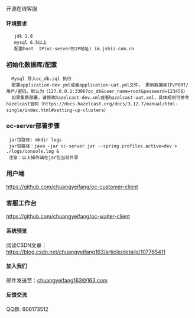 开源在线客服

#### 环境要求
```
   jdk 1.8
   mysql 6.5以上
   配置host  IP(oc-server的IP地址) im.jshii.com.cn
```

### 初始化数据库/配置
```
  Mysql 导入oc_db.sql 执行
  配置application-dev.yml或者application-uat.yml文件， 更新数据库IP/PORT/用户/密码，默认为（127.0.0.1:3306?oc_db&user_name=root&password=123456）
  如果集群部署，请修改hazelcast-dev.xml或者hazelcast-uat.xml，具体规则可参考hazelcast官网（https://docs.hazelcast.org/docs/3.12.7/manual/html-single/index.html#setting-up-clusters）
```
      
### oc-server部署步骤
```
 jar包路径: mkdir logs
 jar包路径：java -jar oc-server.jar --spring.profiles.active=dev > ./logs/console.log &
 注意：以上操作请在jar包当前目录
```
### 用户端
   https://github.com/chuangyeifang/oc-customer-client
   
### 客服工作台
   https://github.com/chuangyeifang/oc-waiter-client

#### 系统预览
   阅读CSDN文章：https://blog.csdn.net/chuangyeifang163/article/details/107765411

#### 加入我们
  邮件发送至：chuangyeifang163@163.com
  
#### 反馈交流
  QQ群: 606173512
